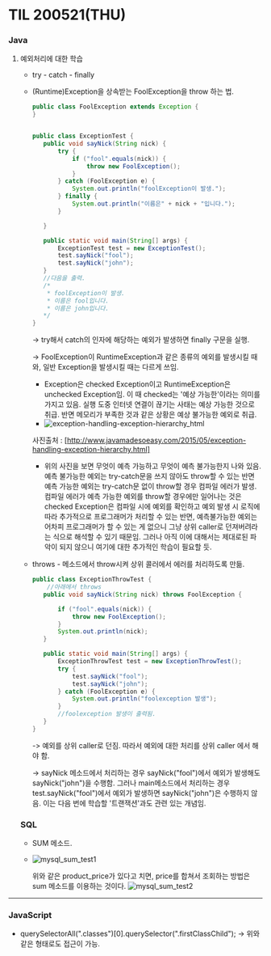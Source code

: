 # TIL 200521(THU)

### Java

1. 예외처리에 대한 학습

   - try - catch - finally

   - (Runtime)Exception을 상속받는 FoolException을 throw 하는 법.

     ```java
     public class FoolException extends Exception {
     }
     ```

     ```java
     
     public class ExceptionTest {
     	public void sayNick(String nick) {
     		try {
     			if ("fool".equals(nick)) {
     				throw new FoolException();
     			}
     		} catch (FoolException e) {
     			System.out.println("foolException이 발생.");
     		} finally {
     			System.out.println("이름은" + nick + "입니다.");
     		}
     
     	}
     
     	public static void main(String[] args) {
     		ExceptionTest test = new ExceptionTest();
     		test.sayNick("fool");
     		test.sayNick("john");
     	}
     	//다음을 출력.
     	/* 
     	 * foolException이 발생.
     	 * 이름은 fool입니다.
     	 * 이름은 john입니다. 
     	*/
     }
     ```

     -> try해서 catch의 인자에 해당하는 예외가 발생하면 finally 구문을 실행.

     -> FoolException이 RuntimeException과 같은 종류의 예외를 발생시킬 때와,
     일반 Exception을 발생시킬 때는 다르게 쓰임.

     - Exception은 checked Exception이고 RuntimeException은 unchecked Exception임. 이 때 checked는 '예상 가능한'이라는 의미를 가지고 있음. 실행 도중 인터넷 연결이 끊기는 사태는 예상 가능한 것으로 취급. 반면 메모리가 부족한 것과 같은 상황은 예상 불가능한 예외로 취급.
     - ![exception-handling-exception-hierarchy_html](C:\Users\User\Desktop\TodayILearned\img\exception-handling-exception-hierarchy_html.png)

     사진출처 : [http://www.javamadesoeasy.com/2015/05/exception-handling-exception-hierarchy.html]

     - 위의 사진을 보면 무엇이 예측 가능하고 무엇이 예측 불가능한지 나와 있음. 예측 불가능한 예외는 try-catch문을 쓰지 않아도 throw할 수 있는 반면 예측 가능한 예외는 try-catch문 없이 throw할 경우 컴파일 에러가 발생. 컴파일 에러가 예측 가능한 예외를 throw할 경우에만 일어나는 것은 checked Exception은 컴파일 시에 예외를 확인하고 예외 발생 시 로직에 따라 추가적으로 프로그래머가 처리할 수 있는 반면, 예측불가능한 예외는 어차피 프로그래머가 할 수 있는 게 없으니 그냥 상위 caller로 던져버려라는 식으로 해석할 수 있기 때문임. 그러나 아직 이에 대해서는 제대로된 파악이 되지 않으니 여기에 대한 추가적인 학습이 필요할 듯.

   - throws - 메소드에서 throw시켜 상위 콜러에서 에러를 처리하도록 만듦.

     ```java 
     public class ExceptionThrowTest {
         //아래에서 throws
     	public void sayNick(String nick) throws FoolException {
     
     		if ("fool".equals(nick)) {
     			throw new FoolException();
     		}
     		System.out.println(nick);
     	}
     
     	public static void main(String[] args) {
     		ExceptionThrowTest test = new ExceptionThrowTest();
     		try {
     			test.sayNick("fool");
     			test.sayNick("john");
     		} catch (FoolException e) {
     			System.out.println("foolexception 발생");
     		}
     		//foolexception 발생이 출력됨.
     	}
     }
     
     ```

     -> 예외를 상위 caller로 던짐. 따라서 예외에 대한 처리를 상위 caller 에서 해야 함.

     -> sayNick 메소드에서 처리하는 경우 sayNick("fool")에서 예외가 발생해도 sayNick("john")을 수행함. 그러나 main메소드에서 처리하는 경우 test.sayNick("fool")에서 예외가 발생하면 sayNick("john")은 수행하지 않음. 이는 다음 번에 학습할 '트랜잭션'과도 관련 있는 개념임.

     

   ### SQL

   - SUM 메소드.

   - ![mysql_sum_test1](C:\Users\User\Desktop\TodayILearned\img\mysql_sum_test1.png)

     위와 같은 product_price가 있다고 치면, price를 합쳐서 조회하는 방법은 sum 메소드를 이용하는 것이다.
     ![mysql_sum_test2](C:\Users\User\Desktop\TodayILearned\img\mysql_sum_test2.png)


---

### JavaScript

* querySelectorAll(".classes")[0].querySelector(".firstClassChild");
  -> 위와 같은 형태로도 접근이 가능.